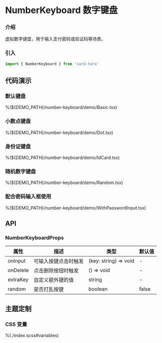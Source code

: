 # NumberKeyboard 数字键盘

### 介绍

虚拟数字键盘，用于输入支付密码或验证码等场景。

### 引入

```js
import { NumberKeyboard } from 'sard-taro'
```

## 代码演示

### 默认键盘

%(${DEMO_PATH}/number-keyboard/demo/Basic.tsx)

### 小数点键盘

%(${DEMO_PATH}/number-keyboard/demo/Dot.tsx)

### 身份证键盘

%(${DEMO_PATH}/number-keyboard/demo/IdCard.tsx)

### 随机数字键盘

%(${DEMO_PATH}/number-keyboard/demo/Random.tsx)

### 配合密码输入框使用

%(${DEMO_PATH}/number-keyboard/demo/WithPasswordInput.tsx)

## API

### NumberKeyboardProps

| 属性     | 描述                 | 类型                  | 默认值 |
| -------- | -------------------- | --------------------- | ------ |
| onInput  | 可输入按键点击时触发 | (key: string) => void | -      |
| onDelete | 点击删除按钮时触发   | () => void            | -      |
| extraKey | 自定义额外键的值     | string                | -      |
| random   | 是否打乱按键         | boolean               | false  |

## 主题定制

### CSS 变量

%(./index.scss#variables)
